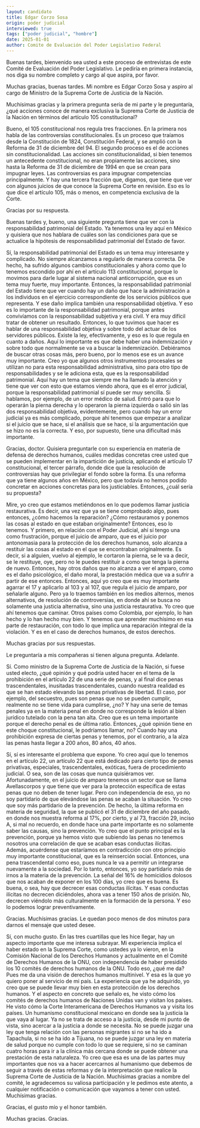 ```yaml
---
layout: candidato
title: Edgar Corzo Sosa
origin: poder judicial
interviewed: true
tags: ["poder judicial", "hombre"]
date: 2025-01-01
author: Comite de Evaluación del Poder Legislativo Federal
---
```


Buenas tardes, bienvenido sea usted a este proceso de entrevistas de este Comité de Evaluación del Poder Legislativo.  Le pediría en primera instancia, nos diga su nombre completo y cargo al que aspira, por favor.

Muchas gracias, buenas tardes. Mi nombre es Edgar Corzo Sosa y aspiro al cargo de Ministro de la Suprema Corte de Justicia de la Nación.

Muchísimas gracias y la primera pregunta sería de mi parte y le preguntaría, ¿qué acciones conoce de manera exclusiva la Suprema Corte de Justicia de la Nación en términos del artículo 105 constitucional?

Bueno, el 105 constitucional nos regula tres fracciones. En la primera nos habla de las controversias constitucionales. Es un proceso que traíamos desde la Constitución de 1824, Constitución Federal, y se amplió con la Reforma de 31 de diciembre del 94. El segundo proceso es el de acciones sin constitucionalidad. Las acciones sin constitucionalidad, si bien tenemos un antecedente constitucional, no eran propiamente las acciones, sino hasta la Reforma de 31 de diciembre de 1994 en que se crean para impugnar leyes.  Las controversias es para impugnar competencias principalmente. Y hay una tercera fracción que, digamos, que tiene que ver con algunos juicios de que conoce la Suprema Corte en revisión.  Eso es lo que dice el artículo 105, más o menos, en competencia exclusiva de la Corte.

Gracias por su respuesta.

Buenas tardes y, bueno, una siguiente pregunta tiene que ver con la responsabilidad patrimonial del Estado.  Ya tenemos una ley aquí en México y quisiera que nos hablara de cuáles son las condiciones para que se actualice la hipótesis de responsabilidad patrimonial del Estado de favor.

Sí, la responsabilidad patrimonial del Estado es un tema muy interesante y complicado.  No siempre alcanzamos a regularlo de manera correcta. De hecho, ha sufrido algunos cambios constitucionales y ahora como que lo tenemos escondido por ahí en el artículo 113 constitucional, porque lo movimos para darle lugar al sistema nacional anticorrupción, que es un tema muy fuerte, muy importante. Entonces, la responsabilidad patrimonial del Estado tiene que ver cuando hay un daño que hace la administración a los individuos en el ejercicio correspondiente de los servicios públicos que representa. Y ese daño implica también una responsabilidad objetiva. Y eso es lo importante de la responsabilidad patrimonial, porque antes convivíamos con la responsabilidad subjetiva y era civil. Y era muy difícil tratar de obtener un resultado. Entonces, lo que tuvimos que hacer es hablar de una responsabilidad objetiva y sobre todo del actuar de los servidores públicos.  Existe la ley, efectivamente, y eso es lo que regula en cuanto a daños.  Aquí lo importante es que debe haber una indemnización y sobre todo que normalmente se va a buscar la indemnización.  Debiéramos de buscar otras cosas más, pero bueno, por lo menos ese es un avance muy importante.  Creo yo que algunos otros instrumentos procesales se utilizan no para esta responsabilidad administrativa, sino para otro tipo de responsabilidades y se le adiciona esta, que es la responsabilidad patrimonial.  Aquí hay un tema que siempre me ha llamado la atención y tiene que ver con esto que estamos viendo ahora, que es el error judicial, porque la responsabilidad patrimonial sí puede ser muy sencilla.  Si hablamos, por ejemplo, de un error médico de salud.  Entró para que lo operarán la pierna derecha y lo operaron la pierna izquierda o salió sin las dos responsabilidad objetiva, evidentemente, pero cuando hay un error judicial ya es más complicado, porque ahí tenemos que empezar a analizar si el juicio que se hace, si el análisis que se hace, si la argumentación que se hizo no es la correcta.  Y eso, por supuesto, tiene una dificultad más importante.

Gracias, doctor. Quisiera preguntarle con su experiencia en materia de defensa de derechos humanos, cuáles medidas concretas cree usted que se pueden implementar en la impartición de justicia, aplicando el artículo 17 constitucional, el tercer párrafo, donde dice que la resolución de controversias hay que privilegiar el fondo sobre la forma.  Es una reforma que ya tiene algunos años en México, pero que todavía no hemos podido concretar en acciones concretas para los justiciables. Entonces, ¿cuál sería su propuesta?

Mire, yo creo que estamos metiéndonos en lo que podemos llamar justicia restaurativa. Es decir, una vez que ya se tiene comprobado algo, pues entonces, ¿cómo hacemos la reparación?  ¿Cómo restauramos y ponemos las cosas al estado en que estaban originalmente?  Entonces, eso lo tenemos.  Y primero, en relación con el Poder Judicial, ahí sí tengo una como frustración, porque el juicio de amparo, que es el juicio por antonomasia para la protección de los derechos humanos,  solo alcanza a restituir las cosas al estado en el que se encontraban originalmente.  Es decir, si a alguien, vuelvo al ejemplo, le cortaron la pierna, se le va a decir, se le restituye, oye, pero no le puedes restituir a como que tenga la pierna de nuevo.  Entonces, hay otros daños que no alcanza a ver el amparo, como es el daño psicológico, el daño moral, la prestación médica que va a sufrir a partir de ese entonces.  Entonces, aquí yo creo que es muy importante agarrar el 17 y aplicarlo al 103 y al 107, que regula el juicio de amparo, por señalarle alguno.  Pero ya lo traemos también en los medios alternos, menos alternativos, de resolución de controversias, en donde ahí se busca no solamente una justicia alternativa, sino una justicia restaurativa. Yo creo que ahí tenemos que caminar. Otros países como Colombia, por ejemplo, lo han hecho y lo han hecho muy bien.  Y tenemos que aprender muchísimo en esa parte de restauración, con todo lo que implica una reparación integral de la violación. Y es en el caso de derechos humanos, de estos derechos.

Muchas gracias por sus respuestas.

Le preguntaría a mis compañeras si tienen alguna pregunta. Adelante.

Sí.  Como ministro de la Suprema Corte de Justicia de la Nación, si fuese usted electo, ¿qué opinión y qué podría usted hacer en el tema de la prohibición en el artículo 22 de una serie de penas, y al final dice penas trascendentales, inusitadas trascendentales, cuando nuestra realidad es que se han estado elevando las penas privativas de libertad.  El caso, por ejemplo, del secuestro, pues son penas que no se pueden cumplir, realmente no se tiene vida para cumplirse, ¿no?  Y hay una serie de temas penales ya en la materia penal en donde no corresponde la lesión al bien jurídico tutelado con la pena tan alta.  Creo que es un tema importante porque el derecho penal es de última ratio.  Entonces, ¿qué opinión tiene en este choque constitucional, le podríamos llamar, no?  Cuando hay una prohibición expresa de ciertas penas y tenemos, por el contrario, a la alza las penas hasta llegar a 200 años, 80 años, 40 años.

Sí, sí es interesante el problema que expone. Yo creo aquí que lo tenemos en el artículo 22, un artículo 22 que está dedicado para cierto tipo de penas privativas, especiales, trascendentales, exóticas, fuera de procedimiento judicial. O sea, son de las cosas que nunca quisiéramos ver. Afortunadamente, en el juicio de amparo tenemos un sector que se llama Avellascorpos y que tiene que ver para la protección específica de estas penas que no deben de tener lugar.  Pero con independencia de eso, yo no soy partidario de que elevándose las penas se acaban la situación.  Yo creo que soy más partidario de la prevención. De hecho, la última reforma en materia de seguridad, la que se publicó el 31 de diciembre del año pasado,  en donde nos muestra reforma al 17%, por cierto, y al 73, fracción 29, inciso A, si mal no recuerdo, en donde hace una parte importante es no solamente saber las causas, sino la prevención.  Yo creo que el punto principal es la prevención, porque ya hemos visto que subiendo las penas no tenemos nosotros una correlación de que se acaban esas conductas ilícitas. Además, acuérdense que estaríamos en contradicción con otro principio muy importante constitucional,  que es la reinserción social. Entonces, una pena trascendental como eso, pues nunca le va a permitir un integrarse nuevamente a la sociedad.  Por lo tanto, entonces, yo soy partidario más de irnos a la materia de la prevención. La señal del 16% de homicidios dolosos que nos acaban de exponer en los 100 días, yo creo que es buena.  Es buena, o sea, hay que decrecer esas conductas ilícitas.  Y esas conductas ilícitas no decrecen diciéndoles, ahora vas a tener 150 años de prisión.  No, decrecen viéndolo más culturalmente en la formación de la persona.  Y eso lo podemos lograr preventivamente.

Gracias. Muchísimas gracias. Le quedan poco menos de dos minutos para darnos el mensaje que usted desee.

Sí, con mucho gusto.  En las tres cuartillas que les hice llegar, hay un aspecto importante que me interesa subrayar. Mi experiencia implica el haber estado en la Suprema Corte, como ustedes ya lo vieron,  en la Comisión Nacional de los Derechos Humanos y actualmente en el Comité de Derechos Humanos de la ONU,  con independencia de haber presidido los 10 comités de derechos humanos de la ONU.  Todo eso, ¿qué me da?  Pues me da una visión de derechos humanos multinivel. Y esa es la que yo quiero poner al servicio de mi país.  La experiencia que ya he adquirido, yo creo que se puede llevar muy bien en esta protección de los derechos humanos.  Y el aspecto en concreto que señalo es, he visto cómo los comités de derechos humanos de Naciones Unidas van y visitan los países.  He visto cómo la Corte Interamericana de Derechos Humanos va y visita los países.  Un humanismo constitucional mexicano en donde sea la justicia la que vaya al lugar.  Ya no se trata de acceso a la justicia, desde mi punto de vista, sino acercar a la justicia a donde se necesita.  No se puede juzgar una ley que tenga relación con las personas migrantes si no se ha ido a Tapachula, si no se ha ido a Tijuana,  no se puede juzgar una ley en materia de salud porque no cumple con todo lo que se requiere,  si no se caminan cuatro horas para ir a la clínica más cercana donde se puede obtener una prestación de esta naturaleza.  Yo creo que esa es una de las partes muy importantes que nos va a hacer acercarnos al humanismo que debemos de seguir  a través de estas reformas y de la interpretación que realice la Suprema Corte de Justicia de la Nación.
Muchísimas gracias a nombre del comité, le agradecemos su valiosa participación y le pedimos este atento,  a cualquier notificación o comunicación que vayamos a tener con usted.  Muchísimas gracias.

Gracias, el gusto mío y el honor también.

Muchas gracias. Gracias.

